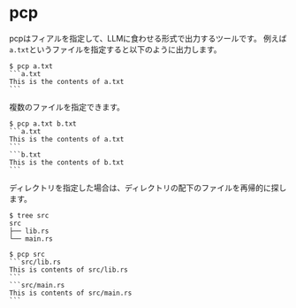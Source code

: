 # pcp
pcpはフィアルを指定して、LLMに食わせる形式で出力するツールです。
例えば `a.txt`というファイルを指定すると以下のように出力します。
````
$ pcp a.txt
```a.txt
This is the contents of a.txt
```
````

複数のファイルを指定できます。
````
$ pcp a.txt b.txt
```a.txt
This is the contents of a.txt
```
```b.txt
This is the contents of b.txt
```
````

ディレクトリを指定した場合は、ディレクトリの配下のファイルを再帰的に探します。

````
$ tree src
src
├── lib.rs
└── main.rs

$ pcp src
```src/lib.rs
This is contents of src/lib.rs
```
```src/main.rs
This is contents of src/main.rs
```
````
